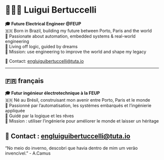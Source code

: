 # 👨🏾‍💻 Luigui Bertuccelli #

**🎓 Future Electrical Engineer @FEUP**  
🇧🇷 Born in Brazil, building my future between Porto, Paris and the world  
🔧 Passionate about automation, embedded systems & real-world engineering  
💭 Living off logic, guided by dreams  
🎯 Mission: use engineering to improve the world and shape my legacy

📧 Contact: engluiguibertuccelli@tuta.io

---

## 🇫🇷 français

**🎓 Futur ingénieur électrotechnique à la FEUP**  
🇧🇷 Né au Brésil, construisant mon avenir entre Porto, Paris et le monde  
🔧 Passionné par l’automatisation, les systèmes embarqués et l’ingénierie appliquée  
💭 Guidé par la logique et les rêves  
🎯 Mission : utiliser l’ingénierie pour améliorer le monde et laisser un héritage

📧 Contact : engluiguibertuccelli@tuta.io
---

“No meio do inverno, descobri que havia dentro de mim um verão invencível.” - A.Camus

